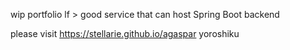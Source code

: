 wip portfolio
lf > good service that can host Spring Boot backend

please visit https://stellarie.github.io/agaspar yoroshiku
